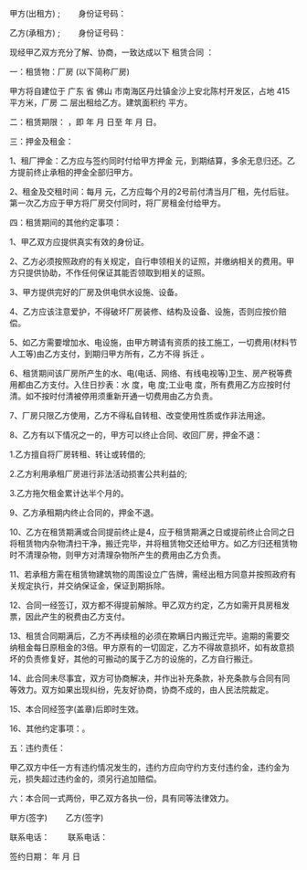 
 


甲方(出租方) ; 　　身份证号码：


乙方(承租方) ; 　　身份证号码：


现经甲乙双方充分了解、协商，一致达成以下
租赁合同
：


一：租赁物：厂房 (以下简称厂房)


甲方将自建位于
广东
省
佛山
市南海区丹灶镇金沙上安北陈村开发区，占地 415 平方米，厂房 二 层出租给乙方。建筑面积约 平方。


二：租赁期限： ，即 年 月 日至 年 月 日。


三：押金及租金：


1、租厂押金：乙方应与签约同时付给甲方押金 元，到期结算，多余无息归还。乙方提前终止承租的押金全部归甲方。


2、租金及交租时间：每月 元，乙方应每个月的2号前付清当月厂租，先付后驻。第一次乙方应于甲方将厂房交付同时，将厂房租金付给甲方。


四：租赁期间的其他约定事项：


1、甲乙双方应提供真实有效的身份证。


2、乙方必须按照政府的有关规定，自行申领相关的证照，并缴纳相关的费用。甲方只提供协助，不作任何保证其能否领取到相关的证照。


3、甲方提供完好的厂房及供电供水设施、设备。


4、乙方应该注意爱护，不得破坏厂房装修、结构及设备、设施，否则应按价赔偿。


5、如乙方需要增加水、电设施，由甲方聘请有资质的技工施工，一切费用(材料节人工等)由乙方支付，到期归甲方所有，乙方不得
拆迁
。


6、租赁期间该厂房所产生的水、电(电话、网络、有线电视等)卫生、房产税等费用都由乙方支付。入住日抄表：水 度，电 度;工业电 度，所有费用乙方应按时付清。如不按时付清被停用须重新开通一切费用由乙方负责。


7、厂房只限乙方使用，乙方不得私自转租、改变使用性质或作非法用途。


8、乙方有以下情况之一的，甲方可以终止合同、收回厂房，押金不退：


1.乙方擅自将厂房转租、转让或转借的;


2.乙方利用承租厂房进行非法活动损害公共利益的;


3.乙方拖欠租金累计达半个月的。


9、乙方承租期内终止合同的，押金不退。


10、乙方在租赁期满或合同提前终止是4，应于租赁期满之日或提前终止合同之日将租赁物内杂物清扫干净，搬迁完毕，并将租赁物交还给甲方。如乙方归还租赁物时不清理杂物，则甲方对清理杂物所产生的费用由乙方负责。


11、若承租方需在租赁物建筑物的周围设立广告牌，需经出租方同意并按照政府有关规定执行，并交纳保证金，保证到期拆除。


12、合同一经签订，双方都不得提前解除。甲乙双方约定，乙方如需开具房租发票，因此产生的税费由乙方支付。


13、租赁合同期满后，乙方不再续租的必须在欺瞒日内搬迁完毕。逾期的需要交纳租金每日原租金的3倍。甲方原有的一切固定，乙方不得故意损坏，如有故意损坏的负责修复好，其他的可搬动的属于乙方的设施的，乙方自行搬迁。


14、此合同未尽事宜，双方可协商解决，并作出补充条款，补充条款与合同有同等效力。双方如果出现纠纷，先友好协商，协商不成的，由人民法院裁定。


15、本合同经签字(盖章)后即时生效。


16、其他约定事项：。


五：违约责任：


甲乙双方中任一方有违约情况发生的，违约方应向守约方支付违约金，违约金为 元，损失超过违约金的，须另行追加赔偿。


六：本合同一式两份，甲乙双方各执一份，具有同等法律效力。


甲方(签字) 　　乙方(签字)


联系电话： 　　联系电话：


签约日期： 年 月 日
 


 

 
 
 
 
 
  


  
 

  


  


  
 
 
 
 

